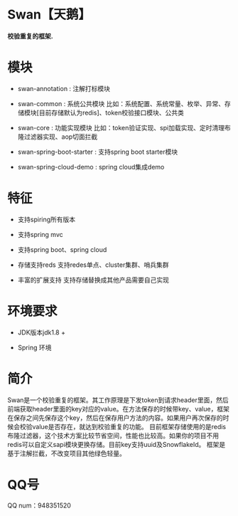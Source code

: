 Swan【天鹅】
================

#### 校验重复的框架.


# 模块
  * swan-annotation : 注解打标模块

  * swan-common : 系统公共模块 比如：系统配置、系统常量、枚举、异常、存储模块[目前存储默认为redis]、token校验接口模块、公共类
  
  * swan-core : 功能实现模块 比如：token验证实现、spi加载实现、定时清理布隆过滤器实现、aop切面拦截              

  * swan-spring-boot-starter : 支持spring boot starter模块
  
  * swan-spring-cloud-demo : spring cloud集成demo
 
#  特征
   
   *  支持spiring所有版本
   
   *  支持spring mvc
   
   *  支持spring boot、spring cloud
   
   *  存储支持reds 支持redes单点、cluster集群、哨兵集群
   
   *  丰富的扩展支持 支持存储替换成其他产品需要自己实现 

# 环境要求 

  * JDK版本jdk1.8 +
  
  * Spring 环境
  
# 简介 

  Swan是一个校验重复的框架。其工作原理是下发token到请求header里面，然后前端获取header里面的key对应的value。在方法保存的时候带key、value，框架在保存之间先保存这个key，然后在保存用户方法的内容。如果用户再次保存的时候会校验value是否存在，就达到校验重复的功能。
  目前框架存储使用的是redis 布隆过滤器，这个技术方案比较节省空间，性能也比较高。如果你的项目不用redis可以自定义sapi模块更换存储。目前key支持uuid及SnowflakeId。
  框架是基于注解拦截，不改变项目其他绿色轻量。
 
# QQ号
  QQ num：948351520
